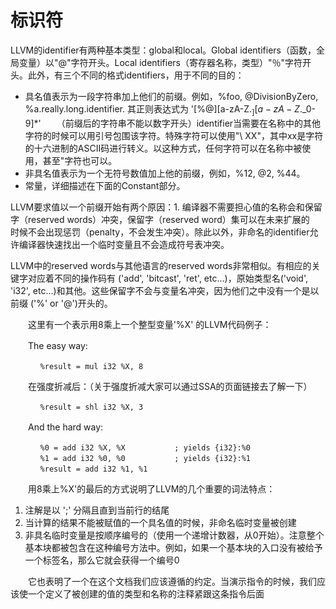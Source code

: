 # 标识符
LLVM的identifier有两种基本类型：global和local。Global identifiers（函数，全局变量）以"@"字符开头。Local  identifiers（寄存器名称，类型）"％"字符开头。此外，有三个不同的格式identifiers，用于不同的目的：

* 具名值表示为一段字符串加上他们的前缀。例如，%foo, @DivisionByZero, %a.really.long.identifier. 其正则表达式为 '[%@][a-zA-Z$._][a-zA-Z$._0-9]*'
　　（前缀后的字符串不能以数字开头）identifier当需要在名称中的其他字符的时候可以用引号包围该字符。特殊字符可以使用"\ XX"，其中xx是字符的十六进制的ASCII码进行转义。以这种方式，任何字符可以在名称中被使用，甚至"字符也可以。
* 非具名值表示为一个无符号数值加上他的前缀，例如，%12, @2, %44。
* 常量，详细描述在下面的Constant部分。

LLVM要求值以一个前缀开始有两个原因：1. 编译器不需要担心值的名称会和保留字（reserved words）冲突，保留字（reserved word）集可以在未来扩展的　时候不会出现惩罚（penalty，不会发生冲突）。除此以外，非命名的identifier允许编译器快速找出一个临时变量且不会造成符号表冲突。

LLVM中的reserved words与其他语言的reserved words非常相似。有相应的关键字对应着不同的操作码有 ('add', 'bitcast', 'ret', etc...)，原始类型名('void', 'i32', etc...)和其他。这些保留字不会与变量名冲突，因为他们之中没有一个是以前缀 ('%' or '@')开头的。

　　这里有一个表示用8乘上一个整型变量'%X' 的LLVM代码例子：

　　The easy way:
```
　　　　%result = mul i32 %X, 8
```
　　在强度折减后：（关于强度折减大家可以通过SSA的页面链接去了解一下）
```
　　　　%result = shl i32 %X, 3
```
　　And the hard way:
```
　　　　%0 = add i32 %X, %X           ; yields {i32}:%0
　　　　%1 = add i32 %0, %0           ; yields {i32}:%1
　　　　%result = add i32 %1, %1
```
　　用8乘上%X'的最后的方式说明了LLVM的几个重要的词法特点：

1. 注解是以 ';' 分隔且直到当前行的结尾
1. 当计算的结果不能被赋值的一个具名值的时候，非命名临时变量被创建
1. 非具名临时变量是按顺序编号的（使用一个递增计数器，从0开始）。注意整个基本块都被包含在这种编号方法中。例如，如果一个基本块的入口没有被给予一个标签名，那么它就会获得一个编号0

　　它也表明了一个在这个文档我们应该遵循的约定。当演示指令的时候，我们应该使一个定义了被创建的值的类型和名称的注释紧跟这条指令后面
